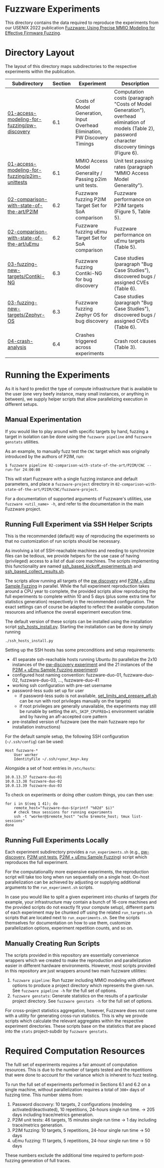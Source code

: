 # Fuzzware Experiments

This directory contains the data required to reproduce the experiments from our USENIX 2022 publication [Fuzzware: Using Precise MMIO Modeling for Effective Firmware Fuzzing](https://www.usenix.org/system/files/sec22summer_scharnowski.pdf).

# Directory Layout
The layout of this directory maps subdirectories to the respective experiments within the publication.

| Subdirectory   | Section  | Experiment | Description |
| -------------- | -------- | -----------| ----------- |
| [01-access-modeling-for-fuzzing/pw-discovery](01-access-modeling-for-fuzzing/pw-discovery)       | 6.1 | Costs of Model Generation, Input Overhead Elimination, PW Discovery Timings | Computation costs (paragraph "Costs of Model Generation"), overhead elimination of models (Table 2), password character discovery timings (Figure 6). |
| [01-access-modeling-for-fuzzing/p2im-unittests](01-access-modeling-for-fuzzing/p2im-unittests) | 6.1 | MMIO Access Model Generality / Passing p2im unit tests. | Unit test passing rates (paragraph "MMIO Access Model Generality"). |
| [02-comparison-with-state-of-the-art/P2IM](02-comparison-with-state-of-the-art/P2IM)           | 6.2 | Fuzzware fuzzing P2IM Target Set for SoA comparison     | Fuzzware performance on P2IM targets (Figure 5, Table 5). |
| [02-comparison-with-state-of-the-art/uEmu](02-comparison-with-state-of-the-art/uEmu)           | 6.2 | Fuzzware fuzzing uEmu Target Set for SoA comparison     | Fuzzware performance on uEmu targets (Table 5). |
| [03-fuzzing-new-targets/Contiki-NG](03-fuzzing-new-targets/contiki-ng)                         | 6.3 | Fuzzware fuzzing Contiki-NG for bug discovery           | Case studies (paragraph "Bug Case Studies"), discovered bugs / assigned CVEs (Table 6). |
| [03-fuzzing-new-targets/Zephyr-OS](03-fuzzing-new-targets/zephyr-os)                           | 6.3 | Fuzzware fuzzing Zephyr OS for bug discovery            | Case studies (paragraph "Bug Case Studies"), discovered bugs / assigned CVEs (Table 6). |
| [04-crash-analysis](04-crash-analysis)                                                         | 6.4 | Crashes triggered across experiments                    | Crash root causes (Table 3). |

# Running the Experiments
As it is hard to predict the type of compute infrastructure that is available to the user (one very beefy instance, many small instances, or anything in between), we supply helper scripts that allow parallelizing execution in different setups.

## Manual Experimentation
If you would like to play around with specific targets by hand, fuzzing a target in isolation can be done using the `fuzzware pipeline` and `fuzzware genstats` utilities.

As an example, to manually fuzz test the `CNC` target which was originally introduced by the authors of P2IM, run:
```
$ fuzzware pipeline 02-comparison-with-state-of-the-art/P2IM/CNC --run-for 24:00:00
```
This will start Fuzzware with a single fuzzing instance and default parameters, and place a `fuzzware-project` directory in `02-comparison-with-state-of-the-art/P2IM/CNC/fuzzware-project`.

For a documentation of supported arguments of Fuzzware's utilities, use `fuzzware <util_name> -h`, and refer to the documentation in the main Fuzzware project.

## Running Full Experiment via SSH Helper Scripts
This is the recommended (default) way of reproducing the experiments so that no customization of run scripts should be necessary.

As involving a lot of SSH-reachable machines and needing to synchronize files can be tedious, we provide helpers for the use case of having (privileged) access to a list of dual core machines. The scripts implementing this functionality are named [ssh_based_kickoff_experiments.sh](02-comparison-with-state-of-the-art/ssh_based_kickoff_experiments.sh) and [ssh_based_collect_results.sh](02-comparison-with-state-of-the-art/ssh_based_collect_results.sh).

The scripts allow running all targets of the [pw discovery](01-access-modeling-for-fuzzing/pw-discovery) and [P2IM + uEmu Sample Fuzzing](02-comparison-with-state-of-the-art) in parallel. While the full experiment reproduction takes around a CPU year to complete, the provided scripts allow reproducing the full experiments to complete within 10 and 5 days (plus some extra time for statistics generation) respectively in the recommended configuration. The exact settings can of course be adapted to reflect the available computation resources and influence the overall experiment execution time.

The default version of these scripts can be installed using the installation script [ssh_hosts_install.py](ssh_hosts_install.py). Starting the installation can be done by simply running
```
./ssh_hosts_install.py
```

Setting up the SSH hosts has some preconditions and setup requirements:
- 41 separate ssh-reachable hosts running Ubuntu (to parallelize the 2x10 instances of the [pw-discovery experiment](01-access-modeling-for-fuzzing/pw-discovery) and the 21 instances of the [P2IM + uEmu Sample Fuzzing experiment](02-comparison-with-state-of-the-art))
- configured host naming convention: fuzzware-duo-01, fuzzware-duo-02, fuzzware-duo-03, ..., fuzzware-duo-41
- working ssh configuration with pre-set username
- password-less sudo set up for user
  - if password-less sudo is not available, [set_limits_and_prepare_afl.sh](helper_scripts/set_limits_and_prepare_afl.sh) can be run with root privileges manually on the targets)
  - if root privileges are generally unavailable, the experiments may still be runable by setting the `AFL_SKIP_CPUFREQ=1` environment variable and by having an afl-accepted core pattern
- pre-installed version of fuzzware (see the main fuzzware repo for installation instructions)

For the default sample setup, the following SSH configuration (`~/.ssh/config`) can be used:
```
Host fuzzware-*
    User worker
    IdentityFile ~/.ssh/<your_key>.key
```

Alongside a set of host entries in `/etc/hosts`:
```
10.0.13.37 fuzzware-duo-01
10.0.13.38 fuzzware-duo-02
10.0.13.39 fuzzware-duo-03
```

To check on experiments or doing other custom things, you can then use:
```
for i in $(seq 1 41); do
    remote_host="fuzzware-duo-$(printf "%02d" $i)"
    # check tmux sessions for running experiments
    ssh -t "worker@$remote_host" "echo $remote_host; tmux list-sessions"
done
```

## Running Full Experiments Locally
Each experiment subdirectory provides a `run_experiments.sh` (e.g., [pw-discovery](01-access-modeling-for-fuzzing/pw-discovery/run_experiment.sh), [P2IM unit tests](01-access-modeling-for-fuzzing/p2im-unittests/run_experiment.sh), [P2IM + uEmu Sample Fuzzing](02-comparison-with-state-of-the-art/run_experiment.sh)) script which reproduces the full experiment.

For the computationallly more expensive experiments, the reproduction script will take too long when run sequentially on a single host. On-host parallelization can be achieved by adjusting or supplying additional arguments to the `run_experiment.sh` scripts.

In case you would like to split a given experiment into chunks of targets (for example, your infrastructure may contain a bunch of 16-core machines and the provided scripts do not exactly fit your compute setup), different parts of each experiment may be chunked off using the related `run_targets.sh` scripts that are located next to `run_experiments.sh`. See the scripts themselves for documentation on how to use them, customize parallelization options, experiment repetition counts, and so on.

## Manually Creating Run Scripts
The scripts provided in this repository are essentially convenience wrappers which we created to make the reproduction and parallelization easier in different hardware environments. However, most scripts provided in this repository are just wrappers around two main fuzzware utilities:

1. `fuzzware pipeline`: Run fuzzer including MMIO modeling with different options to produce a project directory which represents the given run. See `fuzzware pipeline -h` for the full set of options.
2. `fuzzware genstats`: Generate statistics on the results of a particular project directory. See `fuzzware genstats -h` for the full set of options.

For cross-project statistics aggregation, however, Fuzzware does not come with a utility for generating cross-run statistics. This is why we provide scripts which calculate the relevant aggregates within the respective experiment directories. These scripts base on the statistics that are placed into the `stats` project-subdir by `fuzzware genstats`.

# Required Computation Resources
The fulll set of experiments requires a fair amount of computation resources. This is due to the number of targets tested and the repetitions that were done to account for the variance which is inherent to fuzz testing.

To run the full set of experiments performed in Sections 6.1 and 6.2 on a single machine, without parallelization requires a total of `300+` days of fuzzing time. This number stems from:

1. Password discovery: 10 targets, 2 configurations (modeling activated/deactivated), 10 repetitions, 24-hours single run time. -> 205 days including trace/metrics generation.
2. P2IM unit tests: 46 targets, 15 minutes single run time -> 1 day including trace/metrics generation.
3. P2IM fuzzing: 10 targets, 5 repetitions, 24-hour single run time -> 50 days
4. uEmu fuzzing: 11 targets, 5 repetitions, 24-hour single run time -> 50 days

These numbers exclude the additional time required to perform post-fuzzing generation of full traces.
